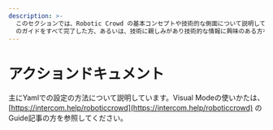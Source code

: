 ```yaml
---
description: >-
  このセクションでは、Robotic Crowd の基本コンセプトや技術的な側面について説明しています。想定する読者層は、Robotic Crowd
  のガイドをすべて完了した方、あるいは、技術に親しみがあり技術的な情報に興味のある方を想定しています。
---
```


# アクションドキュメント

主にYamlでの設定の方法について説明しています。Visual Modeの使いかたは、[https://intercom.help/roboticcrowd](https://intercom.help/roboticcrowd) のGuide記事の方を参照してください。

